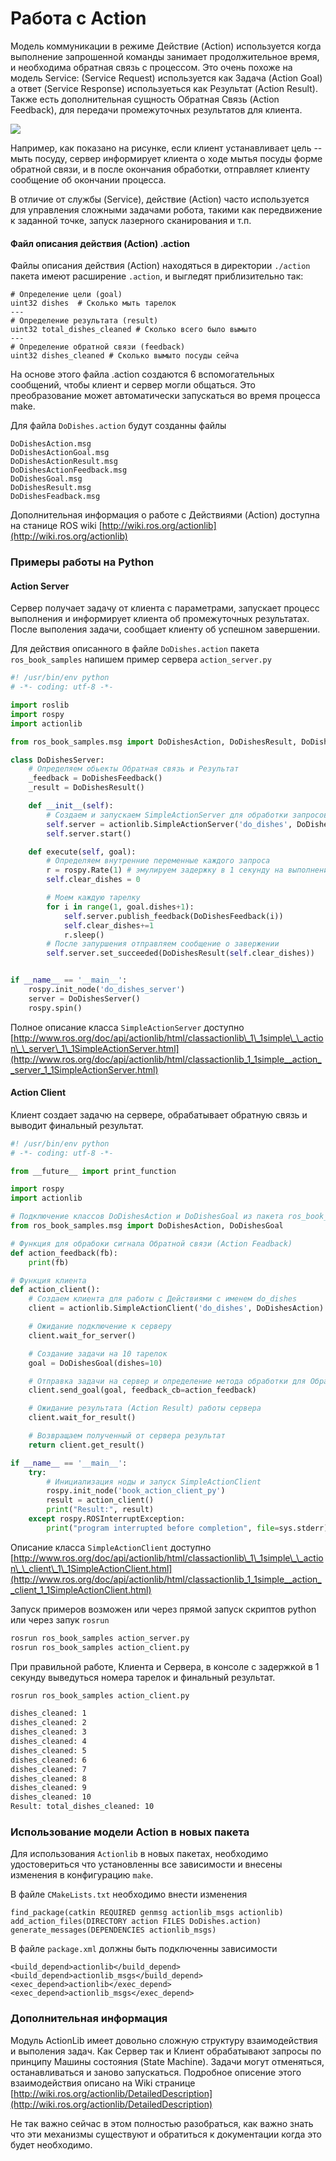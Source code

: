 # Работа с Action

Модель коммуникации в режиме Действие \(Action\) используется когда выполнение запрошенной команды занимает продолжительное время, и необходима обратная связь с процессом. Это очень похоже на модель Service: \(Service Request\) используется как Задача \(Action Goal\) а ответ \(Service Response\) используеться как Результат \(Action Result\). Также есть дополнительная сущность Обратная Связь \(Action Feedback\), для передачи промежуточных результатов для клиента. 

![](../.gitbook/assets/ros_actions.png)

Например, как показано на рисунке, если клиент устанавливает цель -- мыть посуду, сервер информирует клиента о ходе мытья посуды форме обратной связи, и в после окончания обработки,  отправляет клиенту сообщение об окончании процесса. 

В отличие от службы \(Service\), действие \(Action\) часто используется для управления сложными задачами робота, такими как передвижение к заданной точке, запуск лазерного сканирования и т.п.

#### Файл описания действия \(Action\) .action

Файлы описания действия \(Action\) находяться в директории `./action` пакета имеют расширение `.action`, и выгледят приблизительно так:

```text
# Определение цели (goal)
uint32 dishes  # Сколько мыть тарелок
---
# Определение результата (result)
uint32 total_dishes_cleaned # Сколько всего было вымыто
---
# Определение обратной связи (feedback)
uint32 dishes_cleaned # Сколько вымыто посуды сейча
```

На основе этого файла .action создаются 6 вспомогательных сообщений, чтобы клиент и сервер могли общаться. Это преобразование может автоматически запускаться во время процесса make.

Для файла `DoDishes.action` будут созданны  файлы

```text
DoDishesAction.msg
DoDishesActionGoal.msg
DoDishesActionResult.msg
DoDishesActionFeedback.msg
DoDishesGoal.msg
DoDishesResult.msg
DoDishesFeadback.msg
```

Дополнительная информация о работе с Действиями \(Action\) доступна на станице ROS wiki [http://wiki.ros.org/actionlib](http://wiki.ros.org/actionlib)

### Примеры работы на Python

#### Action Server

Сервер получает задачу от клиента с параметрами, запускает процесс выполнения и информирует клиента об промежуточных результатах. После выполения задачи, сообщает клиенту об успешном завершении.

Для действия описанного в файле `DoDishes.action` пакета `ros_book_samples` напишем пример сервера `action_server.py`

```python
#! /usr/bin/env python
# -*- coding: utf-8 -*-

import roslib
import rospy
import actionlib

from ros_book_samples.msg import DoDishesAction, DoDishesResult, DoDishesFeedback

class DoDishesServer:
    # Определяем обьекты Обратная связь и Результат
    _feedback = DoDishesFeedback()
    _result = DoDishesResult()

    def __init__(self):
        # Создаем и запускаем SimpleActionServer для обработки запросов
        self.server = actionlib.SimpleActionServer('do_dishes', DoDishesAction, self.execute, False)
        self.server.start()

    def execute(self, goal):
        # Определяем внутренние переменные каждого запроса
        r = rospy.Rate(1) # эмулируем задержку в 1 секунду на выполнение
        self.clear_dishes = 0

        # Моем каждую тарелку
        for i in range(1, goal.dishes+1):
            self.server.publish_feedback(DoDishesFeedback(i))
            self.clear_dishes+=1
            r.sleep()
        # После запуршения отправляем сообщение о завержении
        self.server.set_succeeded(DoDishesResult(self.clear_dishes))


if __name__ == '__main__':
    rospy.init_node('do_dishes_server')
    server = DoDishesServer()
    rospy.spin()
```

Полное описание класса `SimpleActionServer` доступно [http://www.ros.org/doc/api/actionlib/html/classactionlib\_1\_1simple\_\_action\_\_server\_1\_1SimpleActionServer.html](http://www.ros.org/doc/api/actionlib/html/classactionlib_1_1simple__action__server_1_1SimpleActionServer.html) 

#### Action Client

Клиент создает задачю на сервере, обрабатывает обратную связь и выводит финальный результат.

```python
#! /usr/bin/env python
# -*- coding: utf-8 -*-

from __future__ import print_function

import rospy
import actionlib

# Подключение классов DoDishesAction и DoDishesGoal из пакета ros_book_samples
from ros_book_samples.msg import DoDishesAction, DoDishesGoal

# Функция для обрабоки сигнала Обратной связи (Action Feadback)
def action_feedback(fb):
    print(fb)

# Функция клиента
def action_client():
    # Создаем клиента для работы с Действиями с именем do_dishes
    client = actionlib.SimpleActionClient('do_dishes', DoDishesAction)

    # Ожидание подключение к серверу
    client.wait_for_server()

    # Создание задачи на 10 тарелок
    goal = DoDishesGoal(dishes=10)

    # Отправка задачи на сервер и определение метода обработки для Обратной связи (Action Feadback)
    client.send_goal(goal, feedback_cb=action_feedback)

    # Ожидание результата (Action Result) работы сервера
    client.wait_for_result()

    # Возвращаем полученный от сервера результат
    return client.get_result()

if __name__ == '__main__':
    try:
        # Инициализация ноды и запуск SimpleActionClient
        rospy.init_node('book_action_client_py')
        result = action_client()
        print("Result:", result)
    except rospy.ROSInterruptException:
        print("program interrupted before completion", file=sys.stderr)
```

Описание класса `SimpleActionClient` доступно [http://www.ros.org/doc/api/actionlib/html/classactionlib\_1\_1simple\_\_action\_\_client\_1\_1SimpleActionClient.html](http://www.ros.org/doc/api/actionlib/html/classactionlib_1_1simple__action__client_1_1SimpleActionClient.html)

Запуск примеров возможен или через прямой запуск скриптов python или через запук `rosrun`

```bash
rosrun ros_book_samples action_server.py
rosrun ros_book_samples action_client.py
```

При правильной работе, Клиента и Сервера, в консоле с задержкой в 1 секунду выведуться номера тарелок и финальный результат.

```bash
rosrun ros_book_samples action_client.py

dishes_cleaned: 1
dishes_cleaned: 2
dishes_cleaned: 3
dishes_cleaned: 4
dishes_cleaned: 5
dishes_cleaned: 6
dishes_cleaned: 7
dishes_cleaned: 8
dishes_cleaned: 9
dishes_cleaned: 10
Result: total_dishes_cleaned: 10

```

### Использование модели Action в новых пакета

Для использования `Actionlib` в новых пакетах, необходимо удостовериться что установленны все зависимости и внесены изменения в конфигурацию `make`.

В файле `CMakeLists.txt` необходимо внести изменения

```text
find_package(catkin REQUIRED genmsg actionlib_msgs actionlib)
add_action_files(DIRECTORY action FILES DoDishes.action)
generate_messages(DEPENDENCIES actionlib_msgs)
```

В файле `package.xml` должны быть подключенны зависимости

```markup
<build_depend>actionlib</build_depend>
<build_depend>actionlib_msgs</build_depend>
<exec_depend>actionlib</exec_depend>
<exec_depend>actionlib_msgs</exec_depend>
```

### Дополнительная информация

Модуль ActionLib имеет довольно сложную структуру взаимодействия и выполения задач. Как Сервер так и Клиент обрабатывают запросы по принципу Машины состояния \(State Machine\). Задачи могут отменяться, останавливаться и заново запускаться. Подробное описение этого взаимодействия описано на Wiki странице [http://wiki.ros.org/actionlib/DetailedDescription](http://wiki.ros.org/actionlib/DetailedDescription) 

Не так важно сейчас в этом полностью разобраться, как важно знать что эти механизмы существуют и обратиться к документации когда это будет необходимо. 





